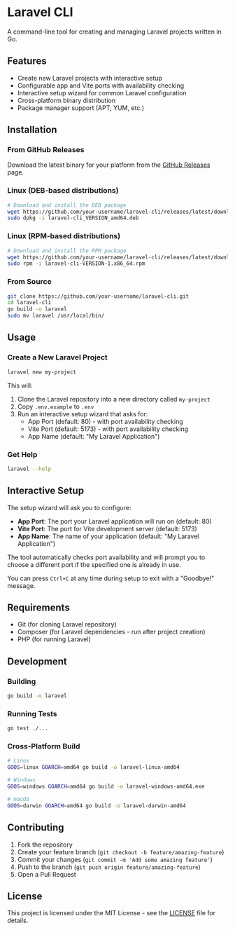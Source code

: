 # Laravel CLI

A command-line tool for creating and managing Laravel projects written in Go.

## Features

- Create new Laravel projects with interactive setup
- Configurable app and Vite ports with availability checking
- Interactive setup wizard for common Laravel configuration
- Cross-platform binary distribution
- Package manager support (APT, YUM, etc.)

## Installation

### From GitHub Releases

Download the latest binary for your platform from the [GitHub Releases](https://github.com/your-username/laravel-cli/releases) page.

### Linux (DEB-based distributions)

```bash
# Download and install the DEB package
wget https://github.com/your-username/laravel-cli/releases/latest/download/laravel-cli_VERSION_amd64.deb
sudo dpkg -i laravel-cli_VERSION_amd64.deb
```

### Linux (RPM-based distributions)

```bash
# Download and install the RPM package
wget https://github.com/your-username/laravel-cli/releases/latest/download/laravel-cli-VERSION-1.x86_64.rpm
sudo rpm -i laravel-cli-VERSION-1.x86_64.rpm
```

### From Source

```bash
git clone https://github.com/your-username/laravel-cli.git
cd laravel-cli
go build -o laravel
sudo mv laravel /usr/local/bin/
```

## Usage

### Create a New Laravel Project

```bash
laravel new my-project
```

This will:
1. Clone the Laravel repository into a new directory called `my-project`
2. Copy `.env.example` to `.env`
3. Run an interactive setup wizard that asks for:
   - App Port (default: 80) - with port availability checking
   - Vite Port (default: 5173) - with port availability checking
   - App Name (default: "My Laravel Application")

### Get Help

```bash
laravel --help
```

## Interactive Setup

The setup wizard will ask you to configure:

- **App Port**: The port your Laravel application will run on (default: 80)
- **Vite Port**: The port for Vite development server (default: 5173)
- **App Name**: The name of your application (default: "My Laravel Application")

The tool automatically checks port availability and will prompt you to choose a different port if the specified one is already in use.

You can press `Ctrl+C` at any time during setup to exit with a "Goodbye!" message.

## Requirements

- Git (for cloning Laravel repository)
- Composer (for Laravel dependencies - run after project creation)
- PHP (for running Laravel)

## Development

### Building

```bash
go build -o laravel
```

### Running Tests

```bash
go test ./...
```

### Cross-Platform Build

```bash
# Linux
GOOS=linux GOARCH=amd64 go build -o laravel-linux-amd64

# Windows
GOOS=windows GOARCH=amd64 go build -o laravel-windows-amd64.exe

# macOS
GOOS=darwin GOARCH=amd64 go build -o laravel-darwin-amd64
```

## Contributing

1. Fork the repository
2. Create your feature branch (`git checkout -b feature/amazing-feature`)
3. Commit your changes (`git commit -m 'Add some amazing feature'`)
4. Push to the branch (`git push origin feature/amazing-feature`)
5. Open a Pull Request

## License

This project is licensed under the MIT License - see the [LICENSE](LICENSE) file for details.
